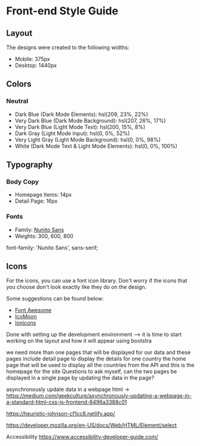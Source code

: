 # Front-end Style Guide

## Layout

The designs were created to the following widths:

- Mobile: 375px
- Desktop: 1440px

## Colors

### Neutral

- Dark Blue (Dark Mode Elements): hsl(209, 23%, 22%)
- Very Dark Blue (Dark Mode Background): hsl(207, 26%, 17%)
- Very Dark Blue (Light Mode Text): hsl(200, 15%, 8%)
- Dark Gray (Light Mode Input): hsl(0, 0%, 52%)
- Very Light Gray (Light Mode Background): hsl(0, 0%, 98%)
- White (Dark Mode Text & Light Mode Elements): hsl(0, 0%, 100%)

## Typography

### Body Copy

- Homepage Items: 14px
- Detail Page: 16px

### Fonts

- Family: [Nunito Sans](https://fonts.google.com/specimen/Nunito+Sans)
- Weights: 300, 600, 800

font-family: 'Nunito Sans', sans-serif;

## Icons

For the icons, you can use a font icon library. Don't worry if the icons that you choose don't look exactly like they do on the design.

Some suggestions can be found below:

- [Font Awesome](https://fontawesome.com)
- [IcoMoon](https://icomoon.io)
- [Ionicons](https://ionicons.com)

Done with setting up the development environment -->
it is time to start working on the layout and how it will appear using bootstra

we need more than one pages that will be displayed for our data and these pages include
detail page to display the details for one country
the home page that will be used to display all the countries from the API and this is the homepage for the site
Questions to ask myself, can the two pages be displayed in a single page by updating the data in the page?

<!-- we shall have one html file to display all of the required information -->

asynchronously update data in a webpage html -> https://medium.com/geekculture/asynchronously-updating-a-webpage-in-a-standard-html-css-js-frontend-8496a3388c01

<!-- link to the copy website  -->

https://heuristic-johnson-cf1cc8.netlify.app/

<!-- We are designing the front end cards first -->
<!-- read about the select html element -->

https://developer.mozilla.org/en-US/docs/Web/HTML/Element/select

Accessibility
https://www.accessibility-developer-guide.com/
